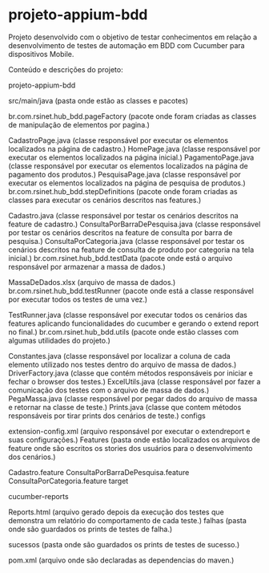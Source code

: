 # projeto-appium-bdd
Projeto desenvolvido com o objetivo de testar conhecimentos em relação a desenvolvimento de testes de automação em BDD com Cucumber para dispositivos Mobile.

Conteúdo e descrições do projeto:

projeto-appium-bdd

src/main/java (pasta onde estão as classes e pacotes)

br.com.rsinet.hub_bdd.pageFactory (pacote onde foram criadas as classes de manipulação de elementos por pagina.)

CadastroPage.java (classe responsável por executar os elementos localizados na página de cadastro.)
HomePage.java (classe responsável por executar os elementos localizados na página inicial.)
PagamentoPage.java (classe responsável por executar os elementos localizados na página de pagamento dos produtos.)
PesquisaPage.java (classe responsável por executar os elementos localizados na página de pesquisa de produtos.)
br.com.rsinet.hub_bdd.stepDefinitions (pacote onde foram criadas as classes para executar os cenários descritos nas features.)

Cadastro.java (classe responsável por testar os cenários descritos na feature de cadastro.)
ConsultaPorBarraDePesquisa.java (classe responsável por testar os cenários descritos na feature de consulta por barra de pesquisa.)
ConsultaPorCategoria.java (classe responsável por testar os cenários descritos na feature de consulta de produto por categoria na tela inicial.)
br.com.rsinet.hub_bdd.testData (pacote onde está o arquivo responsável por armazenar a massa de dados.)

MassaDeDados.xlsx (arquivo de massa de dados.)
br.com.rsinet.hub_bdd.testRunner (pacote onde está a classe responsável por executar todos os testes de uma vez.)

TestRunner.java (classe responsável por executar todos os cenários das features aplicando funcionalidades do cucumber e gerando o extend report no final.)
br.com.rsinet.hub_bdd.utils (pacote onde estão classes com algumas utilidades do projeto.)

Constantes.java (classe responsável por localizar a coluna de cada elemento utilizado nos testes dentro do arquivo de massa de dados.)
DriverFactory.java (classe que contém métodos responsáveis por iniciar e fechar o browser dos testes.)
ExcelUtils.java (classe responsável por fazer a comunicação dos testes com o arquivo de massa de dados.)
PegaMassa.java (classe responsável por pegar dados do arquivo de massa e retornar na classe de teste.)
Prints.java (classe que contem métodos responsáveis por tirar prints dos cenários de teste.)
configs

extension-config.xml (arquivo responsável por executar o extendreport e suas configurações.)
Features (pasta onde estão localizados os arquivos de feature onde são escritos os stories dos usuários para o desenvolvimento dos cenários.)

Cadastro.feature
ConsultaPorBarraDePesquisa.feature
ConsultaPorCategoria.feature
target

cucumber-reports

Reports.html (arquivo gerado depois da execução dos testes que demonstra um relatório do comportamento de cada teste.)
falhas (pasta onde são guardados os prints de testes de falha.)

sucessos (pasta onde são guardados os prints de testes de sucesso.)

pom.xml (arquivo onde são declaradas as dependencias do maven.)
